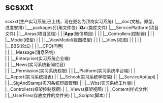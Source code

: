 # scsxxt
scsxxt(生产实习系统,已上线，现在更名为顶岗实习系统)
|___doc(文档，原型，进度安排)
|___packages(引用文件包)
|___Qx.___(类库文件)
|___ServicePlatform(项目文件)
|     |__Areas(项目区域)
|     |    |__App__(微信项目)
|     |    |     |__Controllers(控制器)
|     |    |     |__Model(模型)
|     |    |     |__ViewModel(视图模型)
|     |    |     |__View(视图)
|     |    |
|     |    |__BBS(论坛)
|     |    |__CPQ(问卷)     
|     |    |__Message(消息系统)      
|     |    |__Enterprise(实习系统企业端)      
|     |    |__News(实习系统新闻栏目)    
|     |    |__Permission(实习系统权限)
|     |    |__Platform(实习系统平台端)
|     |    |__Report(实习系统报表)
|     |    |__School(实习系统学校端) 
|     |    |__ServiceApi(api) 
|     |    |__SigAndStamp(实习系统印章管理)
|     |    |__Wbs(实习系统工作量)
|     |__Controllers(框架控制器层)
|     |__Views(框架视图)
|     |__Content(样式文件)  
|     |__UserFiles(存放文件的文件夹)
|     |__Scripts(脚本)
|     |
